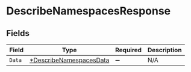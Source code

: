 # DescribeNamespacesResponse


## Fields

| Field                                                                    | Type                                                                     | Required                                                                 | Description                                                              |
| ------------------------------------------------------------------------ | ------------------------------------------------------------------------ | ------------------------------------------------------------------------ | ------------------------------------------------------------------------ |
| `Data`                                                                   | [*DescribeNamespacesData](../../models/shared/describenamespacesdata.md) | :heavy_minus_sign:                                                       | N/A                                                                      |